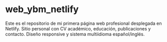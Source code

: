 # web_ybm_netlify
Este es el repositorio de mi primera página web profesional desplegada en Netlify. Sitio personal con CV académico, educación, publicaciones y contacto. Diseño responsive y sistema multiidioma español/inglés.
